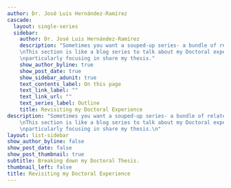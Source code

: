 ```yaml
---
author: Dr. José Luis Hernández-Ramírez
cascade:
  layout: single-series
  sidebar:
    author: Dr. José Luis Hernández-Ramírez
    description: "Sometimes you want a souped-up series- a bundle of related pages meant to be read in sequence.
    \nThis section is like a blog series to talk about my Doctoral experience and, 
    \nparticularly focusing in share my thesis."
    show_author_byline: true
    show_post_date: true
    show_sidebar_adunit: true
    text_contents_label: On this page
    text_link_label: ""
    text_link_url: ""
    text_series_label: Outline
    title: Revisiting my Doctoral Experience
description: "Sometimes you want a souped-up series- a bundle of related pages meant to be read in sequence.
    \nThis section is like a blog series to talk about my Doctoral experience and, 
    \nparticularly focusing in share my thesis.\n"
layout: list-sidebar
show_author_byline: false
show_post_date: false
show_post_thumbnail: true
subtitle: Breaking down my Doctoral Thesis.
thumbnail_left: false
title: Revisiting my Doctoral Experience
---
```


